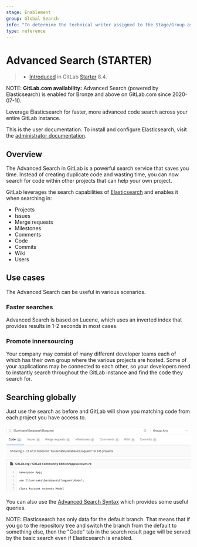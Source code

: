 ```yaml
---
stage: Enablement
group: Global Search
info: "To determine the technical writer assigned to the Stage/Group associated with this page, see https://about.gitlab.com/handbook/engineering/ux/technical-writing/#assignments"
type: reference
---
```


# Advanced Search **(STARTER)**

> - [Introduced](https://gitlab.com/gitlab-org/gitlab/-/merge_requests/109) in GitLab [Starter](https://about.gitlab.com/pricing/) 8.4.

NOTE: **GitLab.com availability:**
Advanced Search (powered by Elasticsearch) is enabled for Bronze and above on GitLab.com since 2020-07-10.

Leverage Elasticsearch for faster, more advanced code search across your entire
GitLab instance.

This is the user documentation. To install and configure Elasticsearch,
visit the [administrator documentation](../../integration/elasticsearch.md).

## Overview

The Advanced Search in GitLab is a powerful search service that saves
you time. Instead of creating duplicate code and wasting time, you can
now search for code within other projects that can help your own project.

GitLab leverages the search capabilities of [Elasticsearch](https://www.elastic.co/elasticsearch/) and enables it when
searching in:

- Projects
- Issues
- Merge requests
- Milestones
- Comments
- Code
- Commits
- Wiki
- Users

## Use cases

The Advanced Search can be useful in various scenarios.

### Faster searches

Advanced Search is based on Lucene, which uses an inverted index that provides results in 1-2 seconds in most cases.  

### Promote innersourcing

Your company may consist of many different developer teams each of which has
their own group where the various projects are hosted. Some of your applications
may be connected to each other, so your developers need to instantly search
throughout the GitLab instance and find the code they search for.

## Searching globally

Just use the search as before and GitLab will show you matching code from each
project you have access to.

![Advanced Search](img/advanced_global_search.png)

You can also use the [Advanced Search Syntax](advanced_search_syntax.md) which
provides some useful queries.

NOTE:
Elasticsearch has only data for the default branch. That means that if you go
to the repository tree and switch the branch from the default to something else,
then the "Code" tab in the search result page will be served by the basic
search even if Elasticsearch is enabled.
